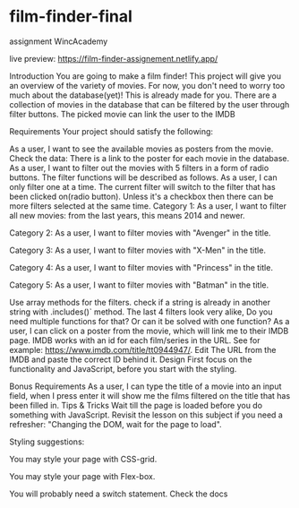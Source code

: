 # film-finder-final

assignment WincAcademy

live preview:
https://film-finder-assignement.netlify.app/

Introduction
You are going to make a film finder! This project will give you an overview of the variety of movies. For now, you don't need to worry too much about the database(yet)! This is already made for you. There are a collection of movies in the database that can be filtered by the user through filter buttons. The picked movie can link the user to the IMDB

Requirements
Your project should satisfy the following:

As a user, I want to see the available movies as posters from the movie.
Check the data: There is a link to the poster for each movie in the database.
As a user, I want to filter out the movies with 5 filters in a form of radio buttons. The filter functions will be described as follows.
As a user, I can only filter one at a time.
The current filter will switch to the filter that has been clicked on(radio button). Unless it's a checkbox then there can be more filters selected at the same time.
Category 1: As a user, I want to filter all new movies: from the last years, this means 2014 and newer.

Category 2: As a user, I want to filter movies with "Avenger" in the title.

Category 3: As a user, I want to filter movies with "X-Men" in the title.

Category 4: As a user, I want to filter movies with "Princess" in the title.

Category 5: As a user, I want to filter movies with "Batman" in the title.

Use array methods for the filters.
check if a string is already in another string with .includes()` method.
The last 4 filters look very alike, Do you need multiple functions for that? Or can it be solved with one function?
As a user, I can click on a poster from the movie, which will link me to their IMDB page.
IMDB works with an id for each film/series in the URL. See for example: https://www.imdb.com/title/tt0944947/. Edit The URL from the IMDB and paste the correct ID behind it.
Design
First focus on the functionality and JavaScript, before you start with the styling. 

Bonus Requirements
As a user, I can type the title of a movie into an input field, when I press enter it will show me the films filtered on the title that has been filled in.
Tips & Tricks
Wait till the page is loaded before you do something with JavaScript. Revisit the lesson on this subject if you need a refresher: "Changing the DOM, wait for the page to load".

Styling suggestions:

You may style your page with CSS-grid.

You may style your page with Flex-box.

You will probably need a switch statement. Check the docs
